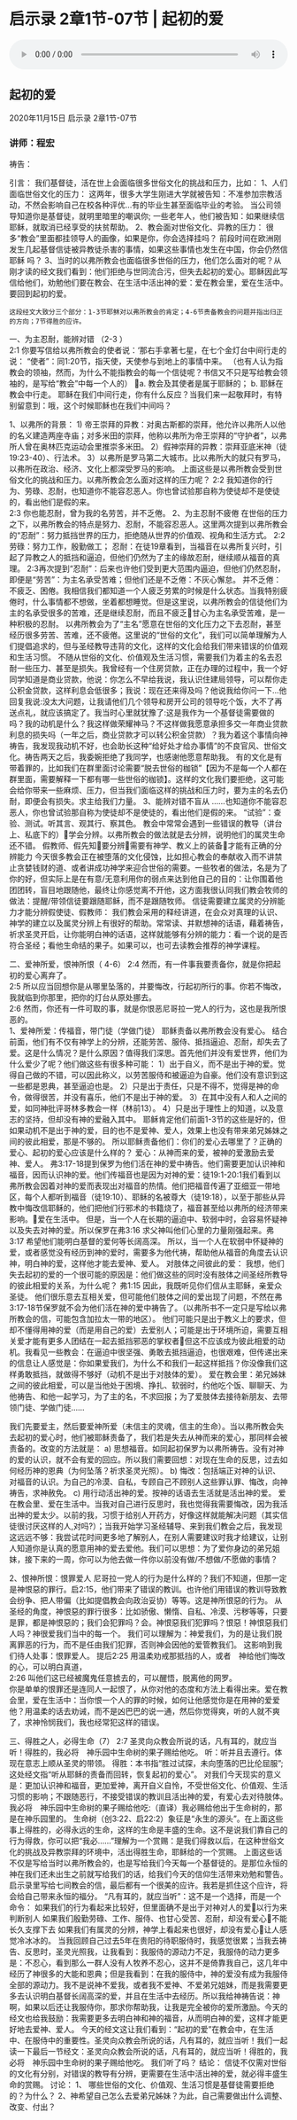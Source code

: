 # 启示录 2章1节-07节 | 起初的爱

<audio style="width: 100%;" preload="false" controls controlslist="nodownload"><source src="http://file.simai.life/audio/mp3/2020/qi_2-1-7-201115.mp3" type="audio/mpeg">Your browser does not support the audio element.</audio>

## 起初的爱
2020年11月15日 
启示录 2章1节-07节
### 讲师：程宏


祷告：

引言：
我们基督徒，活在世上会面临很多世俗文化的挑战和压力，比如：
1、人们面临世俗文化的压力： 
这两年，很多大学生刚进大学就被告知：不准参加宗教活动，不然会影响自己在校各种评优…有的毕业生甚至面临毕业的考验。
当公司领导知道你是基督徒，就明里暗里的嘲讽你;
	一些老年人，他们被告知：如果继续信耶稣，就取消已经享受的扶贫帮助。
2、教会面对世俗文化、异教的压力：
很多“教会”里面都挂领导人的画像，如果是你，你会选择挂吗？
前段时间在欧洲刚发生几起基督信徒被异教徒杀害的事情，如果这些事情也发生在中国，你会仍然信耶稣 吗？
3、当时的以弗所教会也面临很多世俗的压力，他们怎么面对的呢？从刚才读的经文我们看到：他们拒绝与世同流合污，但失去起初的爱心。耶稣因此写信给他们，劝勉他们要在教会、在生活中活出神的爱：爱在教会里，爱在生活中。要回到起初的爱。

	这段经文大致分三个部分：1-3节耶稣对以弗所教会的肯定；4-6节责备教会的问题并指出归正的方向；7节得胜的应许。

一、为主忍耐，能辨对错 （2-3 ）	
2:1  你要写信给以弗所教会的使者说：‘那右手拿著七星，在七个金灯台中间行走的说：
“使者”：同1:20节，指天使，天使参与到地上的事情中来。
（也有人认为指教会的领袖，然而，为什么不能指教会的每一个信徒呢？书信又不只是写给教会领袖的，是写给“教会”中每一个人的）
a. 教会及其使者是属于耶稣的；
b. 耶稣在教会中行走。
  耶稣在我们中间行走，你有什么反应？当我们来一起敬拜时，有特别留意到：哦，这个时候耶稣也在我们中间吗？

1、以弗所的背景：
	1) 帝王崇拜的异教：对奥古斯都的崇拜，他允许以弗所人以他的名义建造两座寺庙；对多米田的崇拜，他称以弗所为帝王崇拜的“守护者”，以弗所人曾在奥林匹克运动会里推崇多米田。
	2）假神崇拜的异教：崇拜亚底米神（徒19:23-40）、行法术。
	3）以弗所是罗马第二大城市。比以弗所大的就只有罗马，以弗所在政治、经济、文化上都深受罗马的影响。
	上面这些是以弗所教会受到世俗文化的挑战和压力。以弗所教会怎么面对这样的压力呢？
2:2  我知道你的行为、劳碌、忍耐，也知道你不能容忍恶人。你也曾试验那自称为使徒却不是使徒的，看出他们是假的来。   
2:3  你也能忍耐，曾为我的名劳苦，并不乏倦。
2、为主忍耐不疲倦
在世俗的压力之下，以弗所教会的特点是努力、忍耐，不能容忍恶人。这里两次提到以弗所教会的“忍耐”：努力抵挡世界的压力，拒绝随从世界的价值观、视角和生活方式。
2:2 劳碌：努力工作，殷勤做工；
忍耐：在徒19章看到，当福音在以弗所复兴时，引起了异教之人的抵挡和逼迫，但他们仍然为了主的缘故忍耐，继续顺从福音的真理。
2:3再次提到“忍耐”：后来也许他们受到更大范围内逼迫，但他们仍然忍耐，即便是“劳苦”：为主名承受苦难；但他们还是不乏倦：不灰心懈怠。
并不乏倦：不疲乏、困倦。我相信我们都知道一个人疲乏劳累的时候是什么状态。当我特别疲倦时，什么事情都不想做，坐着都想睡觉。但是这里说，以弗所教会的信徒他们为主的名承受很多的苦难，还是继续忍耐，而且不疲乏甘心为主名承受苦难，是一种积极的忍耐。
以弗所教会为了“主名”愿意在世俗的文化压力之下去忍耐，甚至经历很多劳苦、苦难，还不疲倦。这里说的“世俗的文化”，我们可以简单理解为人们提倡追求的，但与圣经教导违背的文化，这样的文化会给我们带来错误的价值观和生活习惯。
	不随从世俗的文化、价值观及生活习惯，需要我们为着主的名去忍耐一些压力、甚至是损失。我曾经有一个住房贷款，正在办理的过程中，我一个好同学知道是商业贷款，他说：你怎么不早给我说，我认识住建局领导，可以帮你走公积金贷款，这样利息会低很多；我说：现在还来得及吗？他说我给你问一下…他回复我说:没太大问题，让我请他们几个领导和房开公司的领导吃个饭，大不了再送点礼，就应该搞定了。我当时心里就犹豫了:这是我作为一个基督徒需要做的吗？我的动机是什么？我这样做荣耀神马？不这样做我愿意承担多交一年商业贷款利息的损失吗（一年之后，商业贷款才可以转公积金贷款）？我为着这个事情向神祷告，我发现我动机不好，也会助长这种“给好处才给办事情”的不良官风、世俗文化。祷告两天之后，我委婉拒绝了我同学，也感谢他愿意帮助我。
	有的文化是有带着罪的，比如我们在群里面讨论需要“脱去世俗的枷锁”【因为不是每一个人都在群里面，需要解释一下都有哪一些世俗的枷锁】。这样的文化我们要拒绝，这可能会给你带来一些麻烦、压力，但当我们面临这样的挑战和压力时，要为主的名去仍耐，即便会有损失。求主给我们力量。
3、能辨对错不盲从
	……也知道你不能容忍恶人，你也曾试验那自称为使徒却不是使徒的，看出他们是假的来。
	“试验”：查验、测试。听其言、观其行、察其色。
	教会中常常会遇到一些错误的教导（讲台上、私底下的）学会分辨。以弗所教会的做法就是去分辨，说明他们的属灵生命还不错。
   假教师、假先知要分辨需要有神学、教义上的装备才能有正确的分辨能力
今天很多教会正在被堕落的文化侵蚀，比如担心教会的奉献收入而不讲禁止贪婪钱财的道、或者讲成功神学来迎合世俗的需要。一些牧者的做法，名是为了你的好，但实际上是在有意/无意利用你的弱点来达到他自己的目的：让你围着他团团转，盲目地跟随他，最终让你感觉离不开他，这方面我很认同我们教会牧师的做法：提醒/带领信徒要跟随耶稣，而不是跟随牧师。
	信徒需要建立属灵的分辨能力才能分辨假使徒、假教师：
我们教会采用的释经讲道，在会众对真理的认识、神学的建立以及属灵分辨上有很好的帮助。常常读、并默想神的话语，藉着祷告，祈求圣灵开启，让你能明白神的话语，这样就能够有分辨的能力：看一个说的是否符合圣经；看他生命结的果子。如果可以，也可去读教会推荐的神学课程。

二、爱神所爱，恨神所恨（ 4-6）
2:4  然而，有一件事我要责备你，就是你把起初的爱心离弃了。  
2:5  所以应当回想你是从哪里坠落的，并要悔改，行起初所行的事。你若不悔改，我就临到你那里，把你的灯台从原处挪去。  
2:6  然而，你还有一件可取的事，就是你恨恶尼哥拉一党人的行为，这也是我所恨恶的。  
1、爱神所爱：传福音，带门徒（学做门徒）
耶稣责备以弗所教会没有爱心。
结合前面，他们有不仅有神学上的分辨，还能劳苦、服侍、抵挡逼迫、忍耐，却失去了爱。这是什么情况？是什么原因？值得我们深思。首先他们并没有爱世界，他们为什么爱少了呢？他们做这些有很多种可能：
1）出于自义，而不是出于神的爱。觉得自己做的不错，可以因此称义，以劳苦服侍和被逼迫为自豪。他们没有意识到这一些都是恩典，甚至逼迫也是。
2）只是出于责任，只是不得不，觉得是神的命令，做得很苦，并没有喜乐，他们不是出于神的爱。
3）在其中没有人和人之间的爱，如同神批评哥林多教会一样（林前13）。
4）只是出于理性上的知道，以及意志的坚持，但却没有神的爱融入其中。
耶稣肯定他们前面1-3节的这些是好的，但如果动机不是出于神的爱，目的也不是爱神、爱人，效果上也没有带来弟兄姊妹之间的彼此相爱，那是不够的。
所以耶稣责备他们：你们的爱心去哪里了？正确的爱心、起初的爱心应该是什么样的？
爱心：从神而来的爱，被神的爱激励去爱神、爱人。
弗3:17-18提到保罗为他们活在神的爱中祷告。他们需要更加认识神和福音，因而认识神的爱。他们传福音也是因为对神的爱：徒19:1-20:1我们看到以弗所教会因着对神的爱而表现出对福音的热情。他们把福音传遍了亚细亚一带地区，每个人都听到福音（徒19:10）、耶稣的名被尊大（徒19:18），以至于那些从异教中悔改信耶稣的，他们把他们行邪术的书籍烧了，福音甚至给以弗所的经济带来影响。爱在生活中。
但是，当一个人在长期的逼迫中、软弱中时，会容易怀疑神以及失去对神的爱。所以保罗在弗3:16 求父神叫他们心里的力量刚强起来。弗3:17 希望他们能明白基督的爱何等长阔高深。
所以，当一个人在软弱中怀疑神的爱，或者感觉没有经历到神的爱时，需要多为他代祷，帮助他从福音的角度去认识神，明白神的爱，这样他才能去爱神、爱人。
对肢体之间彼此的爱：
我想，他们失去起初的爱的一个很可能的原因是：他们做这些的同时没有肢体之间圣经所教导的彼此相爱的关系，为什么呢？
弗1:15  因此，我既听见你们信从主耶稣，亲爱众圣徒。
他们很乐意去互相关爱，但可能他们肢体之间的爱出现了问题，不然在弗3:17-18节保罗就不会为他们活在神的爱中祷告了。（以弗所书不一定只是写给以弗所教会的信，可能包含加拉太一带的地区）。
他们可能只是出于教义上的要求，但却不懂得用神的爱（而是用自己的爱）去爱别人；可能是出于环境所迫，需要互相关爱才能有更多人团结在一起去抵挡邪恶的掌权者但这不应该成为彼此相爱的动机。我看见一些教会：在逼迫中很坚强、勇敢去抵挡逼迫，也很艰难，但传递出来的信息让人感觉是：你如果爱我们，为什么不和我们一起这样抵挡？你没像我们这样勇敢抵挡，就做得不够好（动机不是出于对肢体的爱）。
爱在教会里：弟兄姊妹之间的彼此相爱，可以是当他处于困境、挣扎、软弱时，约他吃个饭、聊聊天、为他祷告、和他一起学习，为了主的名，不求回报；为了爱肢体去接待新朋友、去带领门徒、学做门徒……

我们先要爱主，然后要爱神所爱（未信主的灵魂，信主的生命）。当以弗所教会失去起初的爱心时，他们被耶稣责备了，我们若是失去从神而来的爱心，那同样会被责备的。改变的方法就是：
a) 思想福音。如同起初保罗为以弗所祷告。没有对神的爱的认识，就不会有爱的回应。所以我们需要回想：对现在生命的反思，过去如何经历神的恩典（为何坠落？祈求圣灵光照）。
b) 悔改：包括端正对神的认识、对福音的认识。为自己的冷漠、自私，专顾自己不顾别人这些罪认罪、悔改，向神祷告，求神赦免。
c) 用行动活出神的爱。按神的话语去生活就是活出神的爱。
爱在教会里、爱在生活中。当我对自己进行反思时，我也觉得我需要悔改，因为我活出神的爱太少。以前的我，习惯于给别人开药方，好像这样就能解决问题（其实信徒很讨厌这样的人,对吗?）；当我开始学习圣经辅导、来到我们教会之后，我发现这远远不够：我尝试花时间更多地了解别人，在别人需要建议时我才给建议，让别人知道你是认真的愿意用神的爱去爱他。我们可以思想：为了爱你身边的弟兄姐妹，接下来的一周，你可以为他去做一件你以前没有做/不想做/不愿做的事情？ 

2、恨神所恨：恨罪爱人
	尼哥拉一党人的行为是什么样的？我们不知道，但那一定是神恨惡的罪行。启2:15，他们带来了错误的教训。也许他们用错误的教训导致教会纷争、把人带偏（比如提倡教会向政治妥协）等等。这是神所恨惡的行为。
	从圣经的角度，神恨惡的罪行很多：比如骄傲、懒惰、自私、冷漠、污秽等等，只要是罪，都是神恨惡的；我们会犯罪吗？会。神恨惡我们犯罪吗？恨惡！神恨惡我们人吗？神很爱我们当中的每一个。
	我们可以理解为：神爱我们，为的是让我们脱离罪恶的行为，而不是任由我们犯罪，否则神会因他的爱管教我们。
	这影响到我们待人处事：恨罪爱人。
	提后2:25  用温柔劝戒那抵挡的人，或者　神给他们悔改的心，可以明白真道，  
2:26  叫他们这已经被魔鬼任意掳去的，可以醒悟，脱离他的网罗。   
你是单单的恨罪还是连同人一起恨了，从你对他的态度和方法上看得出来。爱在教会里，爱在生活中：当你恨一个人的罪的时候，如何让他感觉你是在用神的爱爱他？用温柔的话去劝诫，而不是凶巴巴的说一通，然后你觉得爽，听的人就不爽了，求神怜悯我们，我也经常犯这样的错误。

三、得胜之人，必得生命（7）
2:7  圣灵向众教会所说的话，凡有耳的，就应当听！得胜的，我必将　神乐园中生命树的果子赐给他吃。
听：听并且去遵行。体现在意志上顺从圣灵的带领。
得胜：本书指“胜过试探，未向堕落的巴比伦屈服”;这处经文指“听从耶稣的责备而回转，恢复起初的爱心”。
对我们今天现实的意义是：更加认识神和福音，更加爱神，离开自义自怜，不受世俗文化、价值观、生活习惯的影响；不跟随恶行，不接受错误的教训且活出神的爱，有爱心去对待肢体。
我必将　神乐园中生命树的果子赐给他吃:（直译）我必赐给他出于生命树的，那是在神乐园里的。
生命树（创3:22、启22:2）象征是“永生的源头”。在上面这些事上得胜的，必得永远的生命，这样的生命是丰盛的生命。这不是说我们靠自己的行为得救，你可以把“我必……”理解为一个赏赐：是我们得救以后，在这种世俗文化的挑战及异教崇拜的环境中，活出得胜生命，耶稣给的一个赏赐。
上面这些话不仅是写给当时以弗所教会的，也是写给我们今天每一个基督徒的。是那位永恒的神在我们还未出生之前就写给我们的话，给我们今天的信仰生活带来劝勉和警告。启示录里写给七间教会的信，最后都有一个很美的应许。我若是抓住这个应许，将会给自己带来永恒的福分。
“凡有耳的，就应当听”：这不是一个选择，而是一个命令：
如果我们的行为看起来比较好，但里面确不是出于对神对人的爱以行为来判断别人
如果我们殷勤劳碌、工作、服侍、也甘心受苦、忍耐，却没有爱心不能长久支撑下去
如果我们有属灵的分辨，神学上看起来也很好，却没有爱心让人感觉冷冰冰的。
当我回顾自己过去5年在贵阳的待职服侍时，我感觉很累；当我去祷告、反思时，圣灵光照我，让我看到：我服侍的源动力不足，我服侍的动力更多是：不忍心，看到那么一群人没有人牧养不忍心，这并不是倚靠我自己，这几年中经历了神很多的大能和恩典；但是我看到：在我的服侍中，神的爱没有成为我服侍全部的源动力。我不是说神不爱我，或者我不爱神、不爱弟兄姐妹，而是我需要更多去认识明白基督长阔高深的爱，并且在生活中去经历。所以我给神祷告说：神啊，如果以后还让我服侍你，那求你帮助我，让我是完全被你的爱所激励。今天的经文也给我鼓励：我需要更多去明白神和神的福音，从而明白神的爱，这样才能更好地去爱神、爱人。
今天的经文这让我们看到：“起初的爱”在教会中，在生活中、在服侍中的重要性。圣灵向众教会所说的话，凡有耳的，就应当听！我们一起读一下最后一节经文：圣灵向众教会所说的话，凡有耳的，就应当听！得胜的，我必将　神乐园中生命树的果子赐给他吃。
     我们听了吗？
结论：
信徒不仅需对世俗的文化有分别，对错误的教导有分辨，更需要在生活中活出神的爱，就必得丰盛生命的赏赐。
讨论：
1、 哪些世俗的文化、价值观、生活习惯是基督徒需要拒绝的？为什么？
2、神希望自己怎么去爱弟兄姊妹？为此，自己需要做出什么调整、改变、付出？


